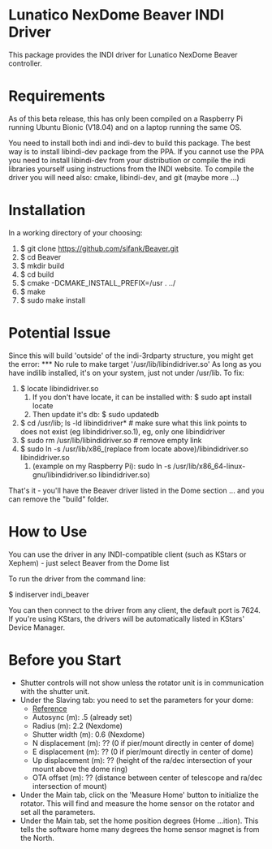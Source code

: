 Lunatico NexDome Beaver INDI Driver
=========================================

This package provides the INDI driver for Lunatico NexDome Beaver controller.

Requirements
============

As of this beta release, this has only been compiled on a Raspberry Pi 
running Ubuntu Bionic (V18.04) and on a laptop running the same OS.

You need to install both indi and indi-dev to build this package. The best way
is to install libindi-dev package from the PPA. If you cannot use
the PPA you need to install libindi-dev from your distribution or compile the
indi libraries yourself using instructions from the INDI website. To compile 
the driver you will need also: cmake, libindi-dev, and git (maybe more ...)
	
Installation
============

In a working directory of your choosing:
1) $ git clone https://github.com/sifank/Beaver.git
2) $ cd Beaver
3) $ mkdir build
4) $ cd build
5) $ cmake -DCMAKE_INSTALL_PREFIX=/usr . ../
6) $ make
7) $ sudo make install

Potential Issue
===============
Since this will build 'outside' of the indi-3rdparty structure, you might get
the error: *** No rule to make target '/usr/lib/libindidriver.so'
As long as you have indilib installed, it's on your system, just not under /usr/lib.
To fix:
1) $ locate libindidriver.so
    1) If you don't have locate, it can be installed with: $ sudo apt install locate
    2) Then update it's db: $ sudo updatedb
2) $ cd /usr/lib; ls -ld libindidriver*   # make sure what this link points to does not exist (eg libindidriver.so.1), eg, only one libindidriver
3) $ sudo rm /usr/lib/libindidriver.so    # remove empty link
4) $ sudo ln -s /usr/lib/x86_(replace from locate above)/libindidriver.so  libindidriver.so
   1) (example on my Raspberry Pi):  sudo ln -s /usr/lib/x86_64-linux-gnu/libindidriver.so  libindidriver.so)

That's it - you'll have the Beaver driver listed in the Dome section
... and you can remove the "build" folder.
	
How to Use
==========

You can use the driver in any INDI-compatible client (such as KStars or Xephem) - just select 
Beaver from the Dome list

To run the driver from the command line:

$ indiserver indi_beaver

You can then connect to the driver from any client, the default port is 7624.
If you're using KStars, the drivers will be automatically listed in KStars' Device Manager.

Before you Start
================
- Shutter controls will not show unless the rotator unit is in communication with the
  shutter unit.
- Under the Slaving tab: you need to set the parameters for your dome:
  + [Reference](https://www.nexdome.com/_files/ugd/8a866a_9cd260bfa6de414aacdc7a9e26b0a607.pdf)
  - Autosync (m): .5 (already set)
  - Radius (m):  2.2 (Nexdome)
  - Shutter width (m):  0.6 (Nexdome)
  - N displacement (m):  ?? (0 if pier/mount directly in center of dome)
  - E displacement (m):  ?? (0 if pier/mount directly in center of dome)
  - Up displacement (m): ?? (height of the ra/dec intersection of your mount above the dome ring)
  - OTA offset (m):  ?? (distance between center of telescope and ra/dec intersection of mount)
- Under the Main tab, click on the 'Measure Home' button to initialize the rotator.  This will
  find and measure the home sensor on the rotator and set all the parameters.
- Under the Main tab, set the home position degrees (Home ...ition).  This tells the software
  home many degrees the home sensor magnet is from the North.

